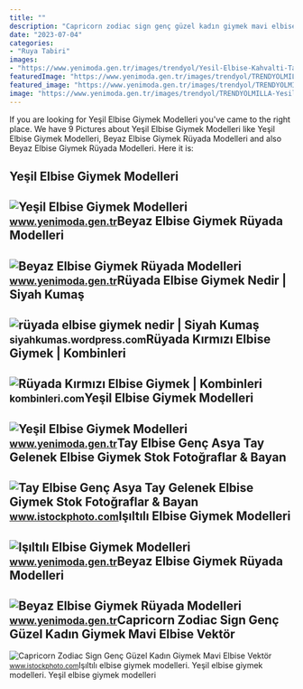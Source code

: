 ```yaml
---
title: ""
description: "Capricorn zodiac sign genç güzel kadın giymek mavi elbise vektör"
date: "2023-07-04"
categories:
- "Ruya Tabiri"
images:
- "https://www.yenimoda.gen.tr/images/trendyol/Yesil-Elbise-Kahvalti-Takimi-Modelleri-Fiyatlari-Trendyol2810.jpg"
featuredImage: "https://www.yenimoda.gen.tr/images/trendyol/TRENDYOLMILLA-Yesil-Potikareli-Cep-Detayli-Elbise-6920.jpg"
featured_image: "https://www.yenimoda.gen.tr/images/trendyol/TRENDYOLMILLA-Yesil-Potikareli-Cep-Detayli-Elbise-4547.jpg"
image: "https://www.yenimoda.gen.tr/images/trendyol/TRENDYOLMILLA-Yesil-Potikareli-Cep-Detayli-Elbise-6920.jpg"
---
```


If you are looking for Yeşil Elbise Giymek Modelleri you've came to the right place. We have 9 Pictures about Yeşil Elbise Giymek Modelleri like Yeşil Elbise Giymek Modelleri, Beyaz Elbise Giymek Rüyada Modelleri and also Beyaz Elbise Giymek Rüyada Modelleri. Here it is:

Yeşil Elbise Giymek Modelleri
-----------------------------

 ![Yeşil Elbise Giymek Modelleri](https://www.yenimoda.gen.tr/images/trendyol/Yesil-Elbise-Kahvalti-Takimi-Modelleri-Fiyatlari-Trendyol2810.jpg) <small>www.yenimoda.gen.tr</small>Beyaz Elbise Giymek Rüyada Modelleri
------------------------------------

 ![Beyaz Elbise Giymek Rüyada Modelleri](https://www.yenimoda.gen.tr/images/trendyol/TRENDYOLMILLA-Yesil-Potikareli-Cep-Detayli-Elbise-6920.jpg) <small>www.yenimoda.gen.tr</small>Rüyada Elbise Giymek Nedir | Siyah Kumaş
----------------------------------------

 ![rüyada elbise giymek nedir | Siyah Kumaş](https://i0.wp.com/kumas.gen.tr/wp-content/uploads/2015/03/146.jpg) <small>siyahkumas.wordpress.com</small>Rüyada Kırmızı Elbise Giymek | Kombinleri
-----------------------------------------

 ![Rüyada Kırmızı Elbise Giymek | Kombinleri](https://kombinleri.com/mi-photo/ruyada-kirmizi-elbise-giymek-2.jpg) <small>kombinleri.com</small>Yeşil Elbise Giymek Modelleri
-----------------------------

 ![Yeşil Elbise Giymek Modelleri](https://www.yenimoda.gen.tr/images/trendyol/Yesil-Dufy-Elbise-Modelleri-Fiyatlari-Trendyol2097.jpg) <small>www.yenimoda.gen.tr</small>Tay Elbise Genç Asya Tay Gelenek Elbise Giymek Stok Fotoğraflar &amp; Bayan
---------------------------------------------------------------------------

 ![Tay Elbise Genç Asya Tay Gelenek Elbise Giymek Stok Fotoğraflar & Bayan](https://media.istockphoto.com/id/1151316894/tr/fotoğraf/genç-asya-tay-gelenek-elbise-giymek.jpg?s=170667a&w=0&k=20&c=L7-ymyY978C3bAp_LKs66eW9ZXk1SxAcXIGi4rAx--c=) <small>www.istockphoto.com</small>Işıltılı Elbise Giymek Modelleri
--------------------------------

 ![Işıltılı Elbise Giymek Modelleri](https://www.yenimoda.gen.tr/images/trendyol/Beyaz-Kusakli-Elbise-TWOSS19EL0488-TRENDYOLMILLA-Trendyol9693.jpg) <small>www.yenimoda.gen.tr</small>Beyaz Elbise Giymek Rüyada Modelleri
------------------------------------

 ![Beyaz Elbise Giymek Rüyada Modelleri](https://www.yenimoda.gen.tr/images/trendyol/TRENDYOLMILLA-Yesil-Potikareli-Cep-Detayli-Elbise-4547.jpg) <small>www.yenimoda.gen.tr</small>Capricorn Zodiac Sign Genç Güzel Kadın Giymek Mavi Elbise Vektör
----------------------------------------------------------------

 ![Capricorn Zodiac Sign Genç Güzel Kadın Giymek Mavi Elbise Vektör](https://media.istockphoto.com/id/1152673832/tr/vektör/capricorn-zodiac-sign-genç-güzel-kadın-giymek-mavi-elbise-vektör-illustration.jpg?s=612x612&w=is&k=20&c=gL24I9mSzSijWwxjkjJT2vEnjfT7lfUpLp_X7dNO_rc=) <small>www.istockphoto.com</small>Işıltılı elbise giymek modelleri. Yeşil elbise giymek modelleri. Yeşil elbise giymek modelleri
